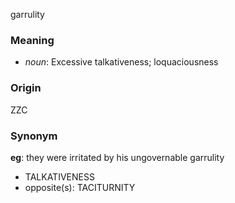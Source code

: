 garrulity
### Meaning
+ _noun_: Excessive talkativeness; loquaciousness

### Origin

ZZC

### Synonym

__eg__: they were irritated by his ungovernable garrulity

+ TALKATIVENESS
+ opposite(s): TACITURNITY


